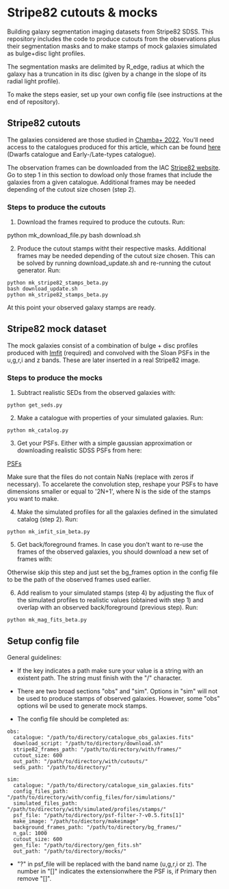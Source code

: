 # Stripe82 cutouts & mocks
Building galaxy segmentation imaging datasets from Stripe82 SDSS. This repository includes the code to produce cutouts from the observations plus their segmentation masks and to make stamps of mock galaxies simulated as bulge+disc light profiles.

The segmentation masks are delimited by R_edge, radius at which the galaxy has a truncation in its disc (given by a change in the slope of its radial light profile).

To make the steps easier, set up your own config file (see instructions at the end of repository). 

## Stripe82 cutouts
The galaxies considered are those studied in [Chamba+ 2022](https://ui.adsabs.harvard.edu/abs/2022A%26A...667A..87C/abstract). You'll need access to the catalogues produced for this article, which can be found [here](https://vizier.cds.unistra.fr/viz-bin/VizieR?-source=J/A+A/667/A87) (Dwarfs catalogue and Early-/Late-types catalogue).

The observation frames can be downloaded from the IAC [Stripe82 website](http://research.iac.es/proyecto/stripe82/). Go to step 1 in this section to dowload only those frames that include the galaxies from a given catalogue. Additional frames may be needed depending of the cutout size chosen (step 2).


### Steps to produce the cutouts

1) Download the frames required to produce the cutouts. Run:

python mk_download_file.py
bash download.sh

2) Produce the cutout stamps witht their respective masks. Additional frames may be needed depending of the cutout size chosen. This can be solved by running download_update.sh and re-running the cutout generator. Run:

```
python mk_stripe82_stamps_beta.py
bash download_update.sh
python mk_stripe82_stamps_beta.py
```

At this point your observed galaxy stamps are ready.

## Stripe82 mock dataset
The mock galaxies consist of a combination of bulge + disc profiles produced with [Imfit](https://www.mpe.mpg.de/~erwin/code/imfit/) (required) and convolved with the Sloan PSFs in the u,g,r,i and z bands. These are later inserted in a real Stripe82 image.

### Steps to produce the mocks

1) Subtract realistic SEDs from the observed galaxies with:

```
python get_seds.py
```

2) Make a catalogue with properties of your simulated galaxies. Run:

```
python mk_catalog.py
```

3) Get your PSFs. Either with a simple gaussian approximation or downloading realistic SDSS PSFs from here:

[PSFs](https://ui.adsabs.harvard.edu/abs/2020MNRAS.491.5317I/abstract)

Make sure that the files do not contain NaNs (replace with zeros if necessary). To accelarete the convolution step, reshape your PSFs to have dimensions smaller or equal to '2N+1', where N is the side of the stamps you want to make.

4) Make the simulated profiles for all the galaxies defined in the simulated catalog (step 2). Run:

```
python mk_imfit_sim_beta.py
```

5) Get back/foreground frames. In case you don't want to re-use the frames of the observed galaxies, you should download a new set of frames with: 


Otherwise skip this step and just set the bg_frames option in the config file to be the path of the observed frames used earlier. 

6) Add realism to your simulated stamps (step 4) by adjusting the flux of the simulated profiles to realistic values (obtained with step 1) and overlap with an observed back/foreground (previous step). Run:

```
python mk_mag_fits_beta.py
```


## Setup config file

General guidelines:

- If the key indicates a path make sure your value is a string with an existent path. The string must finish with the "/" character.

- There are two broad sections "obs" and "sim". Options in "sim" will not be used to produce stamps of observed galaxies. However, some "obs" options wil be used to generate mock stamps. 

- The config file should be completed as:

```
obs:
  catalogue: "/path/to/directory/catalogue_obs_galaxies.fits"
  download_script: "/path/to/directory/download.sh"
  stripe82_frames_path: "/path/to/directory/with/frames/"
  cutout_size: 600
  out_path: "/path/to/directory/with/cutouts/"
  seds_path: "/path/to/directory/"

sim:
  catalogue: "/path/to/directory/catalogue_sim_galaxies.fits"
  config_files_path: "/path/to/directory/with/config_files/for/simulations/"
  simulated_files_path: "/path/to/directory/with/simulated/profiles/stamps/"
  psf_file: "/path/to/directory/psf-filter-?-v0.5.fits[1]"
  make_image: "/path/to/diectory/makeimage"
  background_frames_path: "/path/to/directory/bg_frames/"
  n_gal: 1000
  cutout_size: 600
  gen_file: "/path/to/directory/gen_fits.sh"
  out_path: "/path/to/directory/mocks/"

```
  

- "?" in psf_file will be replaced with the band name (u,g,r,i or z). The number in "[]" indicates the extensionwhere the PSF is, if Primary then remove "[]".



